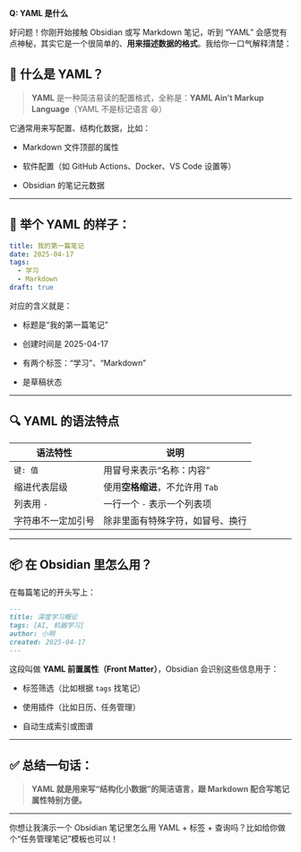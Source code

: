 **Q: YAML 是什么**


好问题！你刚开始接触 Obsidian 或写 Markdown 笔记，听到 “YAML” 会感觉有点神秘，其实它是一个很简单的、**用来描述数据的格式**。我给你一口气解释清楚：

## 🧾 什么是 YAML？

> **YAML** 是一种简洁易读的配置格式，全称是：**YAML Ain’t Markup Language**（YAML 不是标记语言 😆）

它通常用来写配置、结构化数据，比如：

- Markdown 文件顶部的属性
    
- 软件配置（如 GitHub Actions、Docker、VS Code 设置等）
    
- Obsidian 的笔记元数据
    

---

## 📘 举个 YAML 的样子：

```yaml
title: 我的第一篇笔记
date: 2025-04-17
tags:
  - 学习
  - Markdown
draft: true
```

对应的含义就是：

- 标题是“我的第一篇笔记”
    
- 创建时间是 2025-04-17
    
- 有两个标签：“学习”、“Markdown”
    
- 是草稿状态
    

---

## 🔍 YAML 的语法特点

|语法特性|说明|
|---|---|
|`键: 值`|用冒号来表示“名称：内容”|
|缩进代表层级|使用**空格缩进**，不允许用 `Tab`|
|列表用 `-`|一行一个 `-` 表示一个列表项|
|字符串不一定加引号|除非里面有特殊字符，如冒号、换行|

---

## 📦 在 Obsidian 里怎么用？

在每篇笔记的开头写上：

```markdown
---
title: 深度学习概论
tags: [AI, 机器学习]
author: 小明
created: 2025-04-17
---
```

这段叫做 **YAML 前置属性（Front Matter）**，Obsidian 会识别这些信息用于：

- 标签筛选（比如根据 `tags` 找笔记）
    
- 使用插件（比如日历、任务管理）
    
- 自动生成索引或图谱
    

---

## ✅ 总结一句话：

> **YAML 就是用来写“结构化小数据”的简洁语言，跟 Markdown 配合写笔记属性特别方便。**

---

你想让我演示一个 Obsidian 笔记里怎么用 YAML + 标签 + 查询吗？比如给你做个“任务管理笔记”模板也可以！
